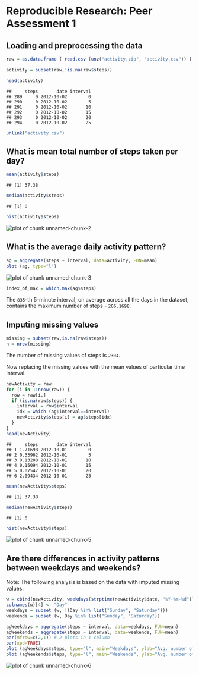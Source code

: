 # Reproducible Research: Peer Assessment 1


## Loading and preprocessing the data

```r
raw = as.data.frame ( read.csv (unz("activity.zip", "activity.csv")) )

activity = subset(raw,!is.na(raw$steps))

head(activity)
```

```
##     steps       date interval
## 289     0 2012-10-02        0
## 290     0 2012-10-02        5
## 291     0 2012-10-02       10
## 292     0 2012-10-02       15
## 293     0 2012-10-02       20
## 294     0 2012-10-02       25
```

```r
unlink("activity.csv")
```

## What is mean total number of steps taken per day?


```r
mean(activity$steps)
```

```
## [1] 37.38
```

```r
median(activity$steps)
```

```
## [1] 0
```

```r
hist(activity$steps)
```

![plot of chunk unnamed-chunk-2](figure/unnamed-chunk-2.png) 

## What is the average daily activity pattern?


```r
ag = aggregate(steps ~ interval, data=activity, FUN=mean)
plot (ag, type="l")
```

![plot of chunk unnamed-chunk-3](figure/unnamed-chunk-3.png) 

```r
index_of_max = which.max(ag$steps)
```

The ``835``-th 5-minute interval, on average across all the days in the dataset, contains the maximum number of steps - ``206.1698``.

## Imputing missing values

```r
missing = subset(raw,is.na(raw$steps))
n = nrow(missing)
```

The number of missing values of steps is ``2304``.

Now replacing the missing values with the mean values of particular time interval.


```r
newActivity = raw
for (i in 1:nrow(raw)) {
  row = raw[i,]
  if (is.na(row$steps)) {
    interval = row$interval
    idx = which (ag$interval==interval)
    newActivity$steps[i] = ag$steps[idx]    
  }
}
head(newActivity)
```

```
##     steps       date interval
## 1 1.71698 2012-10-01        0
## 2 0.33962 2012-10-01        5
## 3 0.13208 2012-10-01       10
## 4 0.15094 2012-10-01       15
## 5 0.07547 2012-10-01       20
## 6 2.09434 2012-10-01       25
```

```r
mean(newActivity$steps)
```

```
## [1] 37.38
```

```r
median(newActivity$steps)
```

```
## [1] 0
```

```r
hist(newActivity$steps)
```

![plot of chunk unnamed-chunk-5](figure/unnamed-chunk-5.png) 

## Are there differences in activity patterns between weekdays and weekends?

Note: The following analysis is based on the data with imputed missing values.


```r
w = cbind(newActivity, weekdays(strptime(newActivity$date, "%Y-%m-%d")))
colnames(w)[4] <- "Day"
weekdays = subset (w, !(Day %in% list("Sunday", "Saturday")))
weekends = subset (w, Day %in% list("Sunday", "Saturday"))

agWeekdays = aggregate(steps ~ interval, data=weekdays, FUN=mean)
agWeekends = aggregate(steps ~ interval, data=weekends, FUN=mean)
par(mfrow=c(2,1)) # 2 plots in 1 column   
par(xpd=TRUE)
plot (agWeekdays$steps, type="l", main="Weekdays", ylab="Avg. number of steps", xlab="5-minute interval")
plot (agWeekends$steps, type="l", main="Weekends", ylab="Avg. number of steps", xlab="5-minute interval")
```

![plot of chunk unnamed-chunk-6](figure/unnamed-chunk-6.png) 
